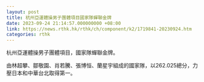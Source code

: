 ```yaml
---
layout: post
title: 杭州亞運體操男子團體項目國家隊蟬聯金牌
date: 2023-09-24 21:14:57.000000000 +08:00
link: https://news.rthk.hk/rthk/ch/component/k2/1719841-20230924.htm
categories: rthk
---
```


杭州亞運體操男子團體項目，國家隊蟬聯金牌。

由林超攀、鄒敬園、肖若騰、張博恒、蘭星宇組成的國家隊，以262.025總分，力壓日本和中華台北取得第一。
